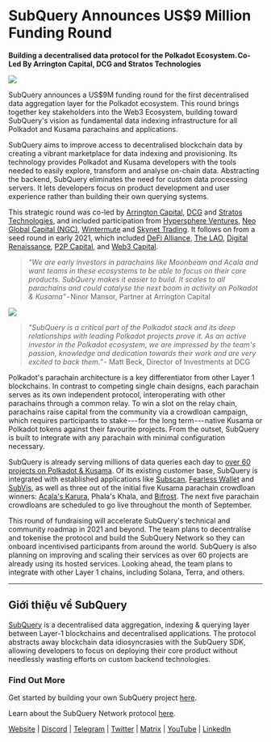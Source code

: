 # SubQuery Announces US$9 Million Funding Round

**Building a decentralised data protocol for the Polkadot Ecosystem. Co-Led By Arrington Capital, DCG and Stratos Technologies**

![](https://cdn-images-1.medium.com/max/1600/0*PR4oqrB9Am03VseR)

SubQuery announces a US$9M funding round for the first decentralised data aggregation layer for the Polkadot ecosystem. This round brings together key stakeholders into the Web3 Ecosystem, building toward SubQuery's vision as fundamental data indexing infrastructure for all Polkadot and Kusama parachains and applications.

SubQuery aims to improve access to decentralised blockchain data by creating a vibrant marketplace for data indexing and provisioning. Its technology provides Polkadot and Kusama developers with the tools needed to easily explore, transform and analyse on-chain data. Abstracting the backend, SubQuery eliminates the need for custom data processing servers. It lets developers focus on product development and user experience rather than building their own querying systems.

This strategic round was co-led by [Arrington Capital](https://arringtonxrpcapital.com/), [DCG](https://dcg.co/) and [Stratos Technologies](https://www.stratoslp.com/), and included participation from [Hypersphere Ventures](https://hypersphere.ventures/), [Neo Global Capital (NGC)](http://ngc.fund/), [Wintermute](https://www.wintermute.com/) and [Skynet Trading](http://skynettrading.com/). It follows on from a seed round in early 2021, which included [DeFi Alliance](https://defialliance.co/), [The LAO](https://www.thelao.io/), [Digital Renaissance](https://drf.ee/), [P2P Capital](https://www.p2pcap.com/), and [Web3 Capital](https://web3.capital/).

> *"We are early investors in parachains like Moonbeam and Acala and want teams in these ecosystems to be able to focus on their core products. SubQuery makes it easier to build. It scales to all parachains and could catalyse the next boom in activity on Polkadot & Kusama"* - Ninor Mansor, Partner at Arrington Capital

![](https://cdn-images-1.medium.com/max/1600/1*j4VHuY_BgjkYv_bQ6_DmcQ.gif)

> *"SubQuery is a critical part of the Polkadot stack and its deep relationships with leading Polkadot projects prove it. As an active investor in the Polkadot ecosystem, we are impressed by the team's passion, knowledge and dedication towards their work and are very excited to back them."* - Matt Beck, Director of Investments at DCG

Polkadot's parachain architecture is a key differentiator from other Layer 1 blockchains. In contrast to competing single chain designs, each parachain serves as its own independent protocol, interoperating with other parachains through a common relay. To win a slot on the relay chain, parachains raise capital from the community via a crowdloan campaign, which requires participants to stake --- for the long term --- native Kusama or Polkadot tokens against their favourite projects. From the outset, SubQuery is built to integrate with any parachain with minimal configuration necessary.

SubQuery is already serving millions of data queries each day to [over 60 projects on Polkadot & Kusama](https://explorer.subquery.network/). Of its existing customer base, SubQuery is integrated with established applications like [Subscan](https://subquery.medium.com/subscans-multi-signature-tool-powered-by-subquery-926da3e4fc25), [Fearless Wallet](https://explorer.subquery.network/subquery/ef1rspb/fearless-wallet) and [SubVis](https://subquery.medium.com/explore-kusama-auctions-with-subvis-io-and-subquery-522351538d17), as well as three out of the initial five Kusama parachain crowdloan winners: [Acala's Karura](https://subquery.medium.com/karura-integrates-with-subquery-to-aggregate-and-serve-defi-data-to-kusama-builders-d34f0e722311), Phala's Khala, and [Bifrost](https://subquery.medium.com/bifrost-chooses-subquery-to-provide-the-data-for-their-new-dapp-c8005ee54f38). The next five parachain crowdloans are scheduled to go live throughout the month of September.

This round of fundraising will accelerate SubQuery's technical and community roadmap in 2021 and beyond. The team plans to decentralise and tokenise the protocol and build the SubQuery Network so they can onboard incentivised participants from around the world. SubQuery is also planning on improving and scaling their services as over 60 projects are already using its hosted services. Looking ahead, the team plans to integrate with other Layer 1 chains, including Solana, Terra, and others.

* * * * *

## Giới thiệu về SubQuery

[SubQuery](https://subquery.network) is a decentralised data aggregation, indexing & querying layer between Layer-1 blockchains and decentralised applications. The protocol abstracts away blockchain data idiosyncrasies with the SubQuery SDK, allowing developers to focus on deploying their core product without needlessly wasting efforts on custom backend technologies.

### Find Out More

Get started by building your own SubQuery project [here](https://doc.subquery.network/).

Learn about the SubQuery Network protocol [here](https://static.subquery.network/whitepaper.pdf).

[Website](https://subquery.network/) | [Discord](https://discord.com/invite/78zg8aBSMG) | [Telegram](https://t.me/subquerynetwork) | [Twitter](https://twitter.com/subquerynetwork) | [Matrix](https://matrix.to/#/#subquery:matrix.org) | [YouTube](https://www.youtube.com/channel/UCi1a6NUUjegcLHDFLr7CqLw) | [LinkedIn](https://www.linkedin.com/company/subquery)
